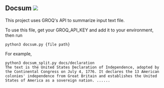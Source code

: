 ## Docsum ![](https://github.com/RuiZhangg/docsum/workflows/tests/badge.svg)
This project uses GROQ's API to summarize input text file.

To use this file, get your GROQ_API_KEY and add it to your environment, then run 
```{bash}
python3 docsum.py {file path}
```
For example, 
```{bash}
python3 docsum_split.py docs/declaration
The text is the United States Declaration of Independence, adopted by the Continental Congress on July 4, 1776. It declares the 13 American colonies' independence from Great Britain and establishes the United States of America as a sovereign nation. ......
```
